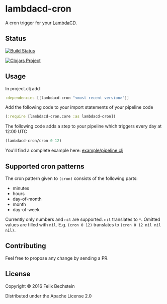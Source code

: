 # lambdacd-cron

A cron trigger for your [LambdaCD](https://github.com/flosell/lambdacd).

## Status

[![Build Status](https://travis-ci.org/felixb/lambdacd-cron.svg?branch=master)](https://travis-ci.org/felixb/lambdacd-cron)

[![Clojars Project](https://clojars.org/lambdacd-cron/latest-version.svg)](https://clojars.org/lambdacd-cron)

## Usage

In project.clj add
```clojure
:dependencies [[lambdacd-cron "<most recent version>"]]
```

Add the following code to your import statements of your pipeline code
```clojure
(:require [lambdacd-cron.core :as lambdacd-cron])
```

The following code adds a step to your pipeline which triggers every day at 12:00 UTC
```clojure
(lambdacd-cron/cron 0 12)
```

You'll find a complete example here: [example/pipeline.clj](https://github.com/felixb/lambdacd-cron/blob/master/example/lambdacd_cron/example/pipeline.clj)

## Supported cron patterns

The cron pattern given to `(cron)` consists of the following parts:
* minutes
* hours
* day-of-month
* month
* day-of-week

Currently only numbers and `nil` are supported.
`nil` translates to `*`.
Omitted values are filled with `nil`.
E.g. `(cron 0 12)` translates to `(cron 0 12 nil nil nil)`.

## Contributing

Feel free to propose any change by sending a PR.

## License

Copyright © 2016 Felix Bechstein

Distributed under the Apache License 2.0
